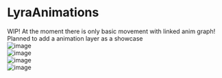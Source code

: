 # LyraAnimations
WIP! At the moment there is only basic movement with linked anim graph! Planned to add a animation layer as a showcase</br>
![image](https://github.com/mon1ag/LyraAnimations/assets/49873500/405c2bdf-542c-4152-bc13-5cb49bb58826)</br>
![image](https://github.com/mon1ag/LyraAnimations/assets/49873500/eecc6b70-a613-4878-ac0d-3d9db25c3730)</br>
![image](https://github.com/mon1ag/LyraAnimations/assets/49873500/77ad0c16-53d1-490e-93a4-32e0b0888d7f)</br>
![image](https://github.com/mon1ag/LyraAnimations/assets/49873500/66794b3e-a4c4-4cf4-a995-57d5edf259c8)

